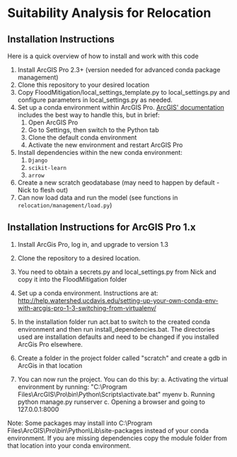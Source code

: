 # Suitability Analysis for Relocation

## Installation Instructions
Here is a quick overview of how to install and work with this code

1. Install ArcGIS Pro 2.3+ (version needed for advanced conda package management)
2. Clone this repository to your desired location
3. Copy FloodMitigation/local_settings_template.py to local_settings.py and configure parameters in local_settings.py as needed.
4. Set up a conda environment within ArcGIS Pro. [ArcGIS' documentation](https://pro.arcgis.com/en/pro-app/arcpy/get-started/installing-python-for-arcgis-pro.htm)
 includes the best way to handle this, but in brief:
    1. Open ArcGIS Pro
    2. Go to Settings, then switch to the Python tab
    3. Clone the default conda environment
    4. Activate the new environment and restart ArcGIS Pro
5. Install dependencies within the new conda environment:
    1. `Django`
    2. `scikit-learn`
    3. `arrow`
6. Create a new scratch geodatabase (may need to happen by default - Nick to flesh out)
7. Can now load data and run the model (see functions in `relocation/management/load.py`)


## Installation Instructions for ArcGIS Pro 1.x

1. Install ArcGis Pro, log in, and upgrade to version 1.3

2. Clone the repository to a desired location.

4. You need to obtain a secrets.py and local_settings.py from Nick and copy it into the FloodMitigation folder

5. Set up a conda environment. Instructions are at: http://help.watershed.ucdavis.edu/setting-up-your-own-conda-env-with-arcgis-pro-1-3-switching-from-virtualenv/

6. In the installation folder run act.bat to switch to the created conda environment and then run install_dependencies.bat. The directories used are installation defaults and need to be changed if you installed ArcGis Pro elsewhere.

7. Create a folder in the project folder called "scratch" and create a gdb in ArcGis in that location

8. You can now run the project. You can do this by:
a. Activating the virtual environment by running: "C:\Program Files\ArcGIS\Pro\bin\Python\Scripts\activate.bat" myenv
b. Running python manage.py runserver
c. Opening a browser and going to 127.0.0.1:8000

Note: Some packages may install into C:\Program Files\ArcGIS\Pro\bin\Python\Lib\site-packages instead of your conda environment. If you are missing dependencies copy the module folder from that location into your conda environment.
